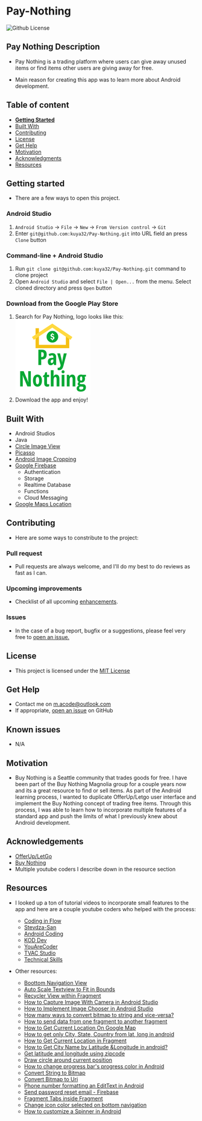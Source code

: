 # Pay-Nothing

![Github License](https://img.shields.io/badge/license-MIT-green)

## Pay Nothing Description

- Pay Nothing is a trading platform where users can give away unused items or find items other users are giving away for free.

- Main reason for creating this app was to learn more about Android development.

## Table of content

- [**Getting Started**](#getting-started)
- [Built With](#built-with)
- [Contributing](#contributing)
- [License](#license)
- [Get Help](#get-help)
- [Motivation](#motivation)
- [Acknowledgments](#acknowledgements)
- [Resources](#resources)

## Getting started

- There are a few ways to open this project.

### Android Studio

1. `Android Studio` -> `File` -> `New` -> `From Version control` -> `Git`
2. Enter `git@github.com:kuya32/Pay-Nothing.git` into URL field an press `Clone` button

### Command-line + Android Studio

1. Run `git clone git@github.com:kuya32/Pay-Nothing.git` command to clone project
2. Open `Android Studio` and select `File | Open...` from the menu. Select cloned directory and press `Open` button

### Download from the Google Play Store

1. Search for Pay Nothing, logo looks like this: ![Pay Nothing Logo](images/pay_nothing_logo.png)
2. Download the app and enjoy!

## Built With

- Android Studios
- Java
- [Circle Image View](https://github.com/hdodenhof/CircleImageView)
- [Picasso](https://square.github.io/picasso/)
- [Android Image Cropping](https://github.com/ArthurHub/Android-Image-Cropper)
- [Google Firebase](https://firebase.google.com/)
  - Authentication
  - Storage
  - Realtime Database
  - Functions
  - Cloud Messaging
- [Google Maps Location](https://console.cloud.google.com/google/maps-apis/new?project=pay-nothing&folder=&organizationId=)

## Contributing

- Here are some ways to constribute to the project:

### Pull request

- Pull requests are always welcome, and I'll do my best to do reviews as fast as I can.

### Upcoming improvements

- Checklist of all upcoming [enhancements](https://github.com/kuya32/Pay-Nothing/issues).

### Issues

- In the case of a bug report, bugfix or a suggestions, please feel very free to [open an issue.](https://github.com/kuya32/Pay-Nothing/issues)

## License

- This project is licensed under the [MIT License](https://github.com/git/git-scm.com/blob/master/MIT-LICENSE.txt)

## Get Help

- Contact me on <m.acode@outlook.com>
- If appropriate, [open an issue](https://github.com/kuya32/Pay-Nothing/issues) on GitHub

## Known issues

- N/A

## Motivation

- Buy Nothing is a Seattle community that trades goods for free. I have been part of the Buy Nothing Magnolia group for a couple years now and its a great resource to find or sell items. As part of the Android learning process, I wanted to duplicate OfferUp/Letgo user interface and implement the Buy Nothing concept of trading free items. Through this process, I was able to learn how to incorporate multiple features of a standard app and push the limits of what I previously knew about Android development.

## Acknowledgements

- [OfferUp/LetGo](https://offerup.com/)
- [Buy Nothing](https://buynothingproject.org/)
- Multiple youtube coders I describe down in the resource section

## Resources

- I looked up a ton of tutorial videos to incorporate small features to the app and here are a couple youtube coders who helped with the process:
  - [Coding in Flow](https://www.youtube.com/c/CodinginFlow/videos)
  - [Stevdza-San](https://www.youtube.com/c/StevdzaSan/videos)
  - [Android Coding](https://www.youtube.com/c/AndroidCoding/videos)
  - [KOD Dev](https://www.youtube.com/channel/UCFVyw38UB1uIfTCjc-fAPpA/videos)
  - [YouAreCoder](https://www.youtube.com/channel/UC5YYl2jFz6VRH7musVaN0LA/videos)
  - [TVAC Studio](https://www.youtube.com/channel/UCl6DxakCjDR5AfRwWhWNbMg/videos)
  - [Technical Skills](https://www.youtube.com/channel/UCsvSL8rTWXUz6shbyxStmQQ/videos)

- Other resources:
  - [Boottom Navigation View](https://www.youtube.com/watch?v=Chso6xrJ6aU)
  - [Auto Scale Textview to Fit in Bounds](https://stackoverflow.com/questions/5033012/auto-scale-textview-text-to-fit-within-bounds)
  - [Recycler View within Fragment](https://stackoverflow.com/questions/48772994/android-studio-recyclerview-in-fragments)
  - [How to Capture Image With Camera in Android Studio](https://www.youtube.com/watch?v=RaOyw84625w)
  - [How to Implement Image Chooser in Android Studio](https://www.youtube.com/watch?v=y-Qo8F2vcVw)
  - [How many ways to convert bitmap to string and vice-versa?](https://stackoverflow.com/questions/13562429/how-many-ways-to-convert-bitmap-to-string-and-vice-versa)
  - [How to send data from one fragment to another fragment](https://www.youtube.com/watch?v=DUQwNt64CDs)
  - [How to Get Current Location On Google Map](https://www.youtube.com/watch?v=p0PoKEPI65o)
  - [How to get only City, State, Country from lat, long in android](https://stackoverflow.com/questions/12673357/how-to-get-only-city-state-country-from-lat-long-in-android)
  - [How to Get Current Location in Fragment](https://www.youtube.com/watch?v=VdCQoJtNXAg)
  - [How to Get City Name by Latitude &Longitude in android?](https://stackoverflow.com/questions/22323974/how-to-get-city-name-by-latitude-longitude-in-android)
  - [Get latitude and longitude using zipcode](https://stackoverflow.com/questions/3641304/get-latitude-and-longitude-using-zipcode)
  - [Draw circle around current position](https://stackoverflow.com/questions/31410060/google-maps-api-v2-draw-circle-around-current-position)
  - [How to change progress bar's progress color in Android](https://stackoverflow.com/questions/2020882/how-to-change-progress-bars-progress-color-in-android)
  - [Convert String to Bitmap](https://stackoverflow.com/questions/23005948/convert-string-to-bitmap/23006132)
  - [Convert Bitmap to Uri](https://stackoverflow.com/questions/8295773/how-can-i-transform-a-bitmap-into-a-uri)
  - [Phone number formatting an EditText in Android](https://stackoverflow.com/questions/15647327/phone-number-formatting-an-edittext-in-android)
  - [Send password reset email - Firebase](https://firebase.google.com/docs/auth/android/manage-users#set_a_users_password)
  - [Fragment Tabs inside Fragment](https://stackoverflow.com/questions/41413150/fragment-tabs-inside-fragment)
  - [Change icon color selected on bottom navigation](https://stackoverflow.com/questions/51579977/how-to-change-the-icon-color-selected-on-bottom-navigation-bar-in-android-studio)
  - [How to customize a Spinner in Android](https://stackoverflow.com/questions/16694786/how-to-customize-a-spinner-in-android)
